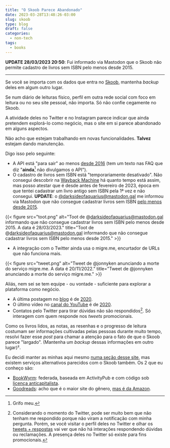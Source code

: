```yaml
---
title: "O Skoob Parece Abandonado"
date: 2023-03-28T13:48:26-03:00
slug: skoob
type: blog
draft: false
categories:
  - non-tech
tags:
  - books
---
```

**UPDATE 28/03/2023 20:50**: Fui informado via Mastodon que o Skoob não permite cadastro de livros sem ISBN pelo menos desde 2015.

-----

Se você se importa com os dados que entra no [Skoob](https://www.skoob.com.br/), mantenha *backup* deles em algum outro lugar.

Se num diário de leituras físico, perfil em outra rede social com foco em leitura ou no seu site pessoal, não importa. Só não confie cegamente no Skoob.

A atividade deles no Twitter e no Instagram parece indicar que ainda pretendem explorá-lo como negócio, mas o site em si parece abandonado em alguns aspectos.

Não acho que estejam trabalhando em novas funcionalidades. **Talvez** estejam dando manutenção.

Digo isso pelo seguinte:

* A API está "para sair" ao menos [desde 2016](https://web.archive.org/web/20160120004953/https://www.skoob.com.br/ajuda/faq/15#13) (tem um texto nas FAQ que diz "**ainda**[^1] não divulgamos o API").
* O cadastro de livros sem ISBN está "temporariamente desativado". Não consegui descobrir na [Wayback Machine](https://web.archive.org/) há quanto tempo está assim, mas posso atestar que é desde antes de fevereiro de 2023, época em que tentei cadastrar um livro antigo sem ISBN pela 1ª vez e não consegui. **UPDATE**: o [@darksideofaquarius@mastodon.gal](https://mastodon.gal/@darksideofaquarius/) me informou via Mastodon que não consegue cadastrar livros sem ISBN [pelo menos desde 2015](https://mastodon.gal/@darksideofaquarius/110102803829455089).

{{< figure src="toot.png" alt="Toot de @darksideofaquarius@mastodon.gal informando que não consegue cadastrar livros sem ISBN pelo menos desde 2015. A data é 28/03/2023." title="Toot de @darksideofaquarius@mastodon.gal informando que não consegue cadastrar livros sem ISBN pelo menos desde 2015." >}}

* A integração com o Twitter ainda usa o migre.me, encurtador de URLs que não funciona mais.

{{< figure src="tweet.png" alt="Tweet de @jonnyken anunciando a morte do serviço migre.me. A data é 20/11/2022." title="Tweet de @jonnyken anunciando a morte do serviço migre.me." >}}

Aliás, nem sei se tem equipe - ou vontade - suficiente para explorar a plataforma como negócio.

* A última postagem no [blog](https://blog.skoob.com.br/) é de [2020](https://blog.skoob.com.br/plus-trocas-funcionamento-do-sistema-de-trocas/).
* O último vídeo no [canal do YouTube](https://www.youtube.com/@skoob/videos) é de [2020](https://youtu.be/lv3YCVKiQC8).
* Contatos pelo Twitter para tirar dúvidas não são respondidos[^2]. Só interagem com quem responde nos *tweets* promocionais.

Como os livros lidos, as notas, as resenhas e o progresso de leitura costumam ser informações cultivadas pelas pessoas durante muito tempo, resolvi fazer esse *post* para chamar a atenção para o fato de que o Skoob parece "largado". (Mantenha um *backup* dessas informações em outro lugar)².

Eu decidi manter as minhas aqui mesmo [numa seção desse site](/books/), mas existem serviços alternativos parecidos com o Skoob também. Os 2 que eu conheço são:

* [BookWyrm](https://joinbookwyrm.com/pt-br/): federada, baseada em ActivityPub e com código sob [licença anticapitalista](https://github.com/bookwyrm-social/bookwyrm/blob/main/LICENSE.md).
* [Goodreads](https://www.goodreads.com/): acho que é o maior site do gênero, [mas é da Amazon](https://www.npr.org/sections/thetwo-way/2013/03/28/175631962/amazon-buys-book-recommendation-site-goodreads).

[^1]:Grifo meu.
[^2]:Considerando o momento do Twitter, pode ser muito bem que não tenham me respondido porque não viram a notificação com minha pergunta. Porém, se você visitar o perfil deles no Twitter e olhar os [tweets + respostas](https://twitter.com/skoobnews/with_replies) vai ver que não há interações respondendo dúvidas ou reclamações. A presença deles no Twitter só existe para fins promocionais.
